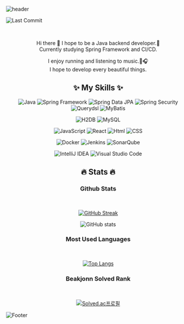 ![header](https://capsule-render.vercel.app/api?type=waving&color=auto&height=150&section=header&text=KIM%20JEONG%20UK&fontSize=40&animation=fadeIn&fontAlignY=30&descAlignY=51&descAlign=62)

![Last Commit](https://img.shields.io/github/last-commit/KIMSEI1124/KIMSEI1124)

<div align= 'center'>

<img src='https://user-images.githubusercontent.com/74192619/230572160-8f2888f6-d06c-41a4-a3b0-c398cf95263d.png' alt='' />

</br>
</br>

Hi there 👋 I hope to be a Java backend developer.🚀
</br>
Currently studying Spring Framework and CI/CD.

I enjoy running and listening to music.🏃🎧</br>
I hope to develop every beautiful things.

## ✨ My Skills ✨

![Java](https://img.shields.io/badge/-java-orange)
![Spring Framework](https://img.shields.io/badge/Spring-6DB33F?logo=Spring&logoColor=white)
![Spring Data JPA](https://img.shields.io/badge/Spring%20Data%20JPA-6DB33F?logo=Spring&logoColor=white)
![Spring Security](https://img.shields.io/badge/Spring%20Security-6DB33F?logo=Spring%20Security&logoColor=white)
![Querydsl](https://img.shields.io/badge/Querydsl-blue)
![MyBatis](https://img.shields.io/badge/MyBatis-red)

![H2DB](https://img.shields.io/badge/H2DB-blue)
![MySQL](https://img.shields.io/badge/MySQL-4479A1?logo=MySQL&logoColor=white)

![JavaScript](https://img.shields.io/badge/JavaScript-F7DF1E?logo=JavaScript&logoColor=white)
![React](https://img.shields.io/badge/React-61DAFB?logo=React&logoColor=white)
![Html](https://img.shields.io/badge/HTML-E34F26?logo=HTML5&logoColor=white)
![CSS](https://img.shields.io/badge/CSS3-1572B6?logo=CSS3&logoColor=white)

![Docker](https://img.shields.io/badge/Docker-2496ED?logo=Docker&logoColor=white)
![Jenkins](https://img.shields.io/badge/Jenkins-D24939?logo=Jenkins&logoColor=white)
![SonarQube](https://img.shields.io/badge/SonarQube-4E9BCD?logo=SonarQube&logoColor=white)

![IntelliJ IDEA](https://img.shields.io/badge/IntelliJ%20IDEA-000000?logo=IntelliJ%20IDEA&logoColor=white)
![Visual Studio Code](https://img.shields.io/badge/Visual%20Studio%20Code-007ACC?logo=Visual%20Studio%20Code&logoColor=white)

## 🔥 Stats 🔥

### Github Stats

</br>

[![GitHub Streak](https://streak-stats.demolab.com/?user=KIMSEI1124)](https://git.io/streak-stats)

![GitHub stats](https://github-readme-stats.vercel.app/api?username=KIMSEI1124&show_icons=true)

### Most Used Languages

</br>

[![Top Langs](https://github-readme-stats.vercel.app/api/top-langs/?username=KIMSEI1124&layout=compact)](https://github.com/anuraghazra/github-readme-stats)

### Beakjonn Solved Rank

</br>

[![Solved.ac프로필](http://mazassumnida.wtf/api/generate_badge?boj=bbomi1973)](https://solved.ac/bbomi1973)

</div>

![Footer](https://camo.githubusercontent.com/d5777c63c1b21f3cdc6f7120970ba07db70159af0333d6e6783ebf162cbcc37c/68747470733a2f2f63617073756c652d72656e6465722e76657263656c2e6170702f6170693f747970653d776176696e6726636f6c6f723d6772616469656e74266865696768743d38302673656374696f6e3d666f6f746572)
